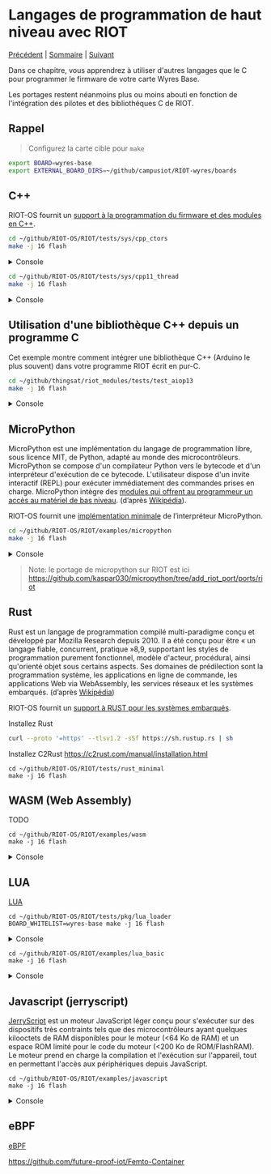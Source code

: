 # Langages de programmation de haut niveau avec RIOT

[Précédent](08.md) | [Sommaire](README.md) |  [Suivant](10.md)

Dans ce chapitre, vous apprendrez à utiliser d'autres langages que le C pour programmer le firmware de votre carte Wyres Base.

Les portages restent néanmoins plus ou moins abouti en fonction de l'intégration des pilotes et des bibliothéques C de RIOT.

## Rappel

> Configurez la carte cible pour `make`
```bash
export BOARD=wyres-base
export EXTERNAL_BOARD_DIRS=~/github/campusiot/RIOT-wyres/boards
```

## C++

RIOT-OS fournit un [support à la programmation du firmware et des modules en C++](https://doc.riot-os.org/using-cpp.html).

```bash
cd ~/github/RIOT-OS/RIOT/tests/sys/cpp_ctors
make -j 16 flash
```
<details>
<summary>Console</summary>
<pre>
> Help: Press s to start test, r to print it is ready
START
main(): This is RIOT! (Version: 2023.07-devel-325-g2863d)
...
OK (3 tests)
{ "threads": [{ "name": "main", "stack_size": 1536, "stack_used": 448 }]}
</pre>
</details>


```bash
cd ~/github/RIOT-OS/RIOT/tests/sys/cpp11_thread
make -j 16 flash
```

<details>
<summary>Console</summary>
<pre>
Help: Press s to start test, r to print it is ready
START
main(): This is RIOT! (Version: 2023.07-devel-325-g2863d)

************ C++ thread test ***********
Creating one thread and passing an argument ...
{ "threads": [{ "name": "riot_cpp_thread", "stack_size": 1536, "stack_used": 1532 }]}
Done

Creating detached thread ...
{ "threads": [{ "name": "riot_cpp_thread", "stack_size": 1536, "stack_used": 1532 }]}
Done

Join on 'finished' thread ...
{ "threads": [{ "name": "riot_cpp_thread", "stack_size": 1536, "stack_used": 1532 }]}
Done

Join on 'running' thread ...
{ "threads": [{ "name": "riot_cpp_thread", "stack_size": 1536, "stack_used": 1532 }]}
{ "threads": [{ "name": "riot_cpp_thread", "stack_size": 1536, "stack_used": 1312 }]}
Done

Testing sleep_for ...
Done

Testing sleep_until ...
Done

Swapping two threads ...
{ "threads": [{ "name": "riot_cpp_thread", "stack_size": 1536, "stack_used": 1532 }]}
{ "threads": [{ "name": "riot_cpp_thread", "stack_size": 1536, "stack_used": 1532 }]}
Done

Move constructor ...
{ "threads": [{ "name": "riot_cpp_thread", "stack_size": 1536, "stack_used": 1532 }]}
Done

Bye, bye.
******************************************
{ "threads": [{ "name": "main", "stack_size": 1536, "stack_used": 400 }]}
</pre>
</details>


## Utilisation d'une bibliothèque C++ depuis un programme C

Cet exemple montre comment intégrer une bibliothèque C++ (Arduino le plus souvent) dans votre programme RIOT écrit en pur-C.

```bash
cd ~/github/thingsat/riot_modules/tests/test_aiop13
make -j 16 flash
```

<details>
<summary>Console</summary>
<pre>
main(): This is RIOT! (Version: 2023.07-devel-325-g2863d)

************ test wrapper for AoiP13 ***********

GPS prediction : latitude=-66.275374°, longitude=92.355066°

************ bench wrapper for AoiP13 ***********

10000 GPS predictions from TLE in 18619282 usec (1861.928200 usec per call)

************ RIOT and TLE demo program ***********

> help
Command              Description
---------------------------------------
tle                  TLE command
sun                  Sun command
observer             Observer command
pm                   interact with layered PM subsystem
reboot               Reboot the node
rtc                  control RTC peripheral interface
version              Prints current RIOT_VERSION
> 
</pre>
</details>


## MicroPython

MicroPython est une implémentation du langage de programmation libre, sous licence MIT, de Python, adapté au monde des microcontrôleurs. MicroPython se compose d'un compilateur Python vers le bytecode et d'un interpréteur d'exécution de ce bytecode. L'utilisateur dispose d'un invite interactif (REPL) pour exécuter immédiatement des commandes prises en charge. MicroPython intègre des [modules qui offrent au programmeur un accès au matériel de bas niveau](https://docs.micropython.org/en/latest/library/). (d’après [Wikipédia](https://fr.wikipedia.org/wiki/MicroPython)).

RIOT-OS fournit une [implémentation minimale](https://github.com/RIOT-OS/RIOT/blob/master/pkg/micropython/doc.txt) de l’interpréteur MicroPython.

```bash
cd ~/github/RIOT-OS/RIOT/examples/micropython
make -j 16 flash
```

<details>
<summary>Console</summary>
<pre>
main(): This is RIOT! (Version: 2023.07-devel-325-g2863d)
-- Executing boot.py
boot.py: MicroPython says hello!
-- boot.py exited. Starting REPL..
MicroPython bb8e51f on 2023-11-13; riot-wyres-base with stm32
Type "help()" for more information.

Welcome to the Micro Python RIOT port!

Quick overview of commands for the board:
(none so far)

Control commands:
  CTRL-A    	-- on a blank line, enter raw REPL mode
  CTRL-B    	-- on a blank line, enter normal REPL mode
  CTRL-C    	-- interrupt a running program
  CTRL-D    	-- on a blank line, do a soft reset of the board
 (all probably not working in this initial port)
For further help on a specific object, type help(obj)
>>> 1 + 3
4

>>> import riot
>>> print(riot.thread_getpid())

>>> help('modules')

>>> import array
>>> import gc
>>> import builtins
>>> import math
>>> import sys
>>> import time
>>> import micropython
</pre>
</details>

> Note: le portage de micropython sur RIOT est ici https://github.com/kaspar030/micropython/tree/add_riot_port/ports/riot 

## Rust

Rust est un langage de programmation compilé multi-paradigme conçu et développé par Mozilla Research depuis 2010. Il a été conçu pour être « un langage fiable, concurrent, pratique »8,9, supportant les styles de programmation purement fonctionnel, modèle d'acteur, procédural, ainsi qu'orienté objet sous certains aspects. Ses domaines de prédilection sont la programmation système, les applications en ligne de commande, les applications Web via WebAssembly, les services réseaux et les systèmes embarqués. (d’après [Wikipédia](https://fr.wikipedia.org/wiki/Rust_(langage)))

RIOT-OS fournit un [support à RUST pour les systèmes embarqués](https://doc.riot-os.org/using-rust.html).

Installez Rust
```bash
curl --proto '=https' --tlsv1.2 -sSf https://sh.rustup.rs | sh
```

Installez C2Rust https://c2rust.com/manual/installation.html 

```
cd ~/github/RIOT-OS/RIOT/tests/rust_minimal
make -j 16 flash
```

## WASM (Web Assembly)

TODO

```
cd ~/github/RIOT-OS/RIOT/examples/wasm
make -j 16 flash
```
<details>
<summary>Console</summary>
<pre>
main(): This is RIOT! (Version: 2023.07-devel-325-g2863d)
iwasm_initilised: true
Exception: create singleton exec_env failed
ret = -1
Exception: create singleton exec_env failed
ret = -1
</pre>
</details>

## LUA

[LUA](https://fr.wikipedia.org/wiki/Lua)

```
cd ~/github/RIOT-OS/RIOT/tests/pkg/lua_loader
BOARD_WHITELIST=wyres-base make -j 16 flash
```

<details>
<summary>Console</summary>
<pre>
Help: Press s to start test, r to print it is ready
START
main(): This is RIOT! (Version: 2023.07-devel-325-g2863d)
I am a module, hi!
</pre>
</details>


```
cd ~/github/RIOT-OS/RIOT/examples/lua_basic
make -j 16 flash
```

<details>
<summary>Console</summary>
<pre>
main(): This is RIOT! (Version: 2023.07-devel-325-g2863d)
Lua RIOT build
Hello world, this is lua!
Lua interpreter exited
</pre>
</details>

## Javascript (jerryscript)

[JerryScript](https://jerryscript.net/) est un moteur JavaScript léger conçu pour s'exécuter sur des dispositifs très contraints tels que des microcontrôleurs ayant quelques kilooctets de RAM disponibles pour le moteur (<64 Ko de RAM) et un espace ROM limité pour le code du moteur (<200 Ko de ROM/FlashRAM). Le moteur prend en charge la compilation et l'exécution sur l'appareil, tout en permettant l'accès aux périphériques depuis JavaScript.

```
cd ~/github/RIOT-OS/RIOT/examples/javascript
make -j 16 flash
```

<details>
<summary>Console</summary>
<pre>
main(): This is RIOT! (Version: 2023.07-devel-325-g2863d)
You are running RIOT on a(n) wyres-base board.
This board features a(n) stm32 MCU.
Executing main.js:
Hello from JerryScript!
</pre>
</details>

## eBPF

[eBPF](https://en.wikipedia.org/wiki/EBPF)

https://github.com/future-proof-iot/Femto-Container